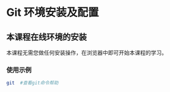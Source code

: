 # Git 环境安装及配置 			

## 本课程在线环境的安装

本课程无需您做任何安装操作，在浏览器中即可开始本课程的学习。

### 使用示例

```bash
git  #查看git命令帮助
```
